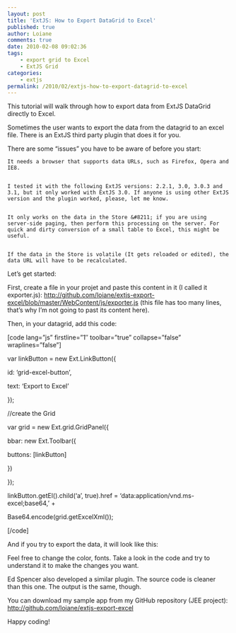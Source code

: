```yaml
---
layout: post
title: 'ExtJS: How to Export DataGrid to Excel'
published: true
author: Loiane
comments: true
date: 2010-02-08 09:02:36
tags:
    - export grid to Excel
    - ExtJS Grid
categories:
    - extjs
permalink: /2010/02/extjs-how-to-export-datagrid-to-excel
---
```


  



  This tutorial will walk through how to export data from ExtJS DataGrid directly to Excel.



  Sometimes the user wants to export the data from the datagrid to an excel file. There is an ExtJS third party plugin that does it for you.



  There are some &#8220;issues&#8221; you have to be aware of before you start:



  
    It needs a browser that supports data URLs, such as Firefox, Opera and IE8.
  
  
    I tested it with the following ExtJS versions: 2.2.1, 3.0, 3.0.3 and 3.1, but it only worked with ExtJS 3.0. If anyone is using other ExtJS version and the plugin worked, please, let me know.
  
  
    It only works on the data in the Store &#8211; if you are using server-side paging, then perform this processing on the server. For quick and dirty conversion of a small table to Excel, this might be useful.
  
  
    If the data in the Store is volatile (It gets reloaded or edited), the data URL will have to be recalculated.
  



  Let&#8217;s get started:



  First, create a file in your projet and paste this content in it (I called it exporter.js): http://github.com/loiane/extjs-export-excel/blob/master/WebContent/js/exporter.js (this file has too many lines, that&#8217;s why I&#8217;m not going to past its content here).



  Then, in your datagrid, add this code:


[code lang=&#8221;js&#8221; firstline=&#8221;1&#8243; toolbar=&#8221;true&#8221; collapse=&#8221;false&#8221; wraplines=&#8221;false&#8221;]
  
var linkButton = new Ext.LinkButton({
          
id: &#8216;grid-excel-button&#8217;,
          
text: &#8216;Export to Excel&#8217;
  
});

//create the Grid
  
var grid = new Ext.grid.GridPanel({
      
bbar: new Ext.Toolbar({
          
buttons: [linkButton]
      
})
  
});

linkButton.getEl().child(&#8216;a&#8217;, true).href = &#8216;data:application/vnd.ms-excel;base64,&#8217; +
  
Base64.encode(grid.getExcelXml());
  
[/code]


  And if you try to export the data, it will look like this:



  



  Feel free to change the color, fonts. Take a look in the code and try to understand it to make the changes you want.



  Ed Spencer also developed a similar plugin. The source code is cleaner than this one. The output is the same, though.



  You can download my sample app from my GitHub repository (JEE project): http://github.com/loiane/extjs-export-excel



  Happy coding!
